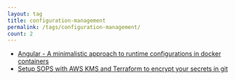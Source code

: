 ```yaml
---
layout: tag
title: configuration-management
permalink: /tags/configuration-management/
count: 2
---
```


- [Angular - A minimalistic approach to runtime configurations in docker containers](https://calzone.proofofpizza.com/tech/tutorial/Angular-environment-variables-at-runtime/)
- [Setup SOPS with AWS KMS and Terraform to encrypt your secrets in git](https://calzone.proofofpizza.com/tech/tutorial/using-sops-with-aws-and-terraform/)
